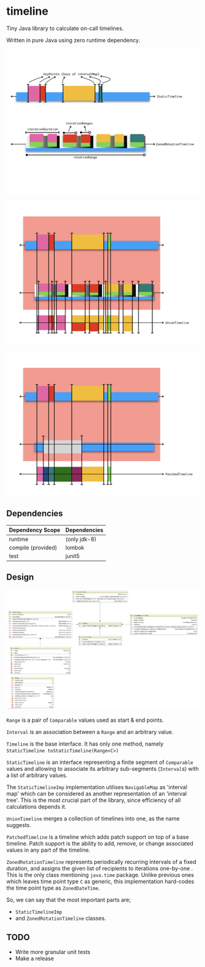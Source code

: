 # timeline

Tiny Java library to calculate on-call timelines.

Written in pure Java using zero runtime dependency.

![](doc/timeline1.png)

![](doc/timeline2.png)

![](doc/timeline3.png)


## Dependencies

| Dependency Scope    | Dependencies    |
| ------------------- | --------------- |
| runtime             | (only jdk-8)    |
| compile (provided)  | lombok          |
| test                | junit5          |


## Design

![](doc/uml.png)

`Range` is a pair of `Comparable` values used as start & end points.

`Interval` is an association between a `Range` and an arbitrary value.

`Timeline` is the base interface. It has only one method, namely
`StaticTimeline toStaticTimeline(Range<C>)`

`StaticTimeline` is an interface representing a finite segment of
`Comparable` values and allowing to associate its arbitrary sub-segments
(`Interval`s) with a list of arbitrary values.

The `StaticTimelineImp` implementation utilises `NavigableMap` as
'interval map' which can be considered as another representation of
an 'interval tree'. This is the most crucial part of the library, since
efficiency of all calculations depends it.

`UnionTimeline` merges a collection of timelines into one,
as the name suggests.

`PatchedTimeline` is a timeline which adds patch support on top of a
base timeline. Patch support is the ability to add, remove, or change
associated values in any part of the timeline.

`ZonedRotationTimeline` represents periodically recurring intervals of a
fixed duration, and assigns the given list of recipients to iterations
one-by-one . This is the only class mentioning `java.time` package.
Unlike previous ones which leaves time point type `C` as generic, this
implementation hard-codes the time point type as `ZonedDateTime`.

So, we can say that the most important parts are;
 - `StaticTimelineImp`
 - and `ZonedRotationTimeline` classes.

## TODO

- Write more granular unit tests
- Make a release
